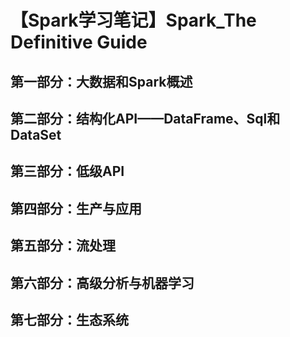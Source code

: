 # 【Spark学习笔记】Spark_The Definitive Guide

## 第一部分：大数据和Spark概述

## 第二部分：结构化API——DataFrame、Sql和DataSet

## 第三部分：低级API

## 第四部分：生产与应用

## 第五部分：流处理

## 第六部分：高级分析与机器学习

## 第七部分：生态系统

